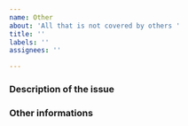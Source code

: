 ```yaml
---
name: Other
about: 'All that is not covered by others '
title: ''
labels: ''
assignees: ''

---
```


### Description of the issue

### Other informations
